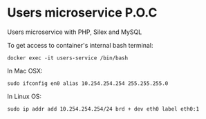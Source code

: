 # Users microservice P.O.C

Users microservice with PHP, Silex and MySQL

To get access to container's internal bash terminal:

`docker exec -it users-service /bin/bash`

In Mac OSX:

`sudo ifconfig en0 alias 10.254.254.254 255.255.255.0`

In Linux OS:

`sudo ip addr add 10.254.254.254/24 brd + dev eth0 label eth0:1`